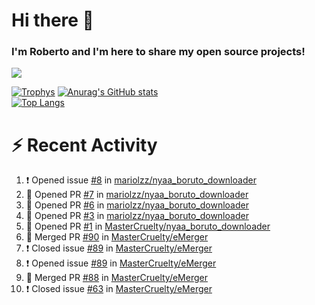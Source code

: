# Hi there 👋
### I'm Roberto and I'm here to share my open source projects!

<img src="https://komarev.com/ghpvc/?username=mastercruelty&label=Profile views&color=0e75b6"><br>

[![Trophys](https://github-profile-trophy.vercel.app/?username=mastercruelty)](https://github.com/ryo-ma/github-profile-trophy)
[![Anurag's GitHub stats](https://github-readme-stats.vercel.app/api?username=mastercruelty&show_icons=true&theme=tokyonight)](https://github.com/anuraghazra/github-readme-stats)<br>
[![Top Langs](https://github-readme-stats.vercel.app/api/top-langs/?username=mastercruelty&exclude_repo=Alarm-project&layout=compact&theme=tokyonight)](https://github.com/anuraghazra/github-readme-stats)

# :zap: Recent Activity
<!--START_SECTION:activity-->
1. ❗️ Opened issue [#8](https://github.com/mariolzz/nyaa_boruto_downloader/issues/8) in [mariolzz/nyaa_boruto_downloader](https://github.com/mariolzz/nyaa_boruto_downloader)
2. 💪 Opened PR [#7](https://github.com/mariolzz/nyaa_boruto_downloader/pull/7) in [mariolzz/nyaa_boruto_downloader](https://github.com/mariolzz/nyaa_boruto_downloader)
3. 💪 Opened PR [#6](https://github.com/mariolzz/nyaa_boruto_downloader/pull/6) in [mariolzz/nyaa_boruto_downloader](https://github.com/mariolzz/nyaa_boruto_downloader)
4. 💪 Opened PR [#3](https://github.com/mariolzz/nyaa_boruto_downloader/pull/3) in [mariolzz/nyaa_boruto_downloader](https://github.com/mariolzz/nyaa_boruto_downloader)
5. 💪 Opened PR [#1](https://github.com/MasterCruelty/nyaa_boruto_downloader/pull/1) in [MasterCruelty/nyaa_boruto_downloader](https://github.com/MasterCruelty/nyaa_boruto_downloader)
6. 🎉 Merged PR [#90](https://github.com/MasterCruelty/eMerger/pull/90) in [MasterCruelty/eMerger](https://github.com/MasterCruelty/eMerger)
7. ❗️ Closed issue [#89](https://github.com/MasterCruelty/eMerger/issues/89) in [MasterCruelty/eMerger](https://github.com/MasterCruelty/eMerger)
8. ❗️ Opened issue [#89](https://github.com/MasterCruelty/eMerger/issues/89) in [MasterCruelty/eMerger](https://github.com/MasterCruelty/eMerger)
9. 🎉 Merged PR [#88](https://github.com/MasterCruelty/eMerger/pull/88) in [MasterCruelty/eMerger](https://github.com/MasterCruelty/eMerger)
10. ❗️ Closed issue [#63](https://github.com/MasterCruelty/eMerger/issues/63) in [MasterCruelty/eMerger](https://github.com/MasterCruelty/eMerger)
<!--END_SECTION:activity-->
